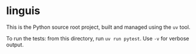 # linguis
This is the Python source root project, built and managed using the `uv` tool.

To run the tests: from this directory, run `uv run pytest`. Use `-v` for verbose output.


